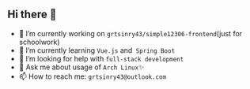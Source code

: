 ## Hi there 👋

- 🔭 I’m currently working on `grtsinry43/simple12306-frontend`(just for schoolwork)
- 🌱 I’m currently learning `Vue.js` and` Spring Boot`
- 🤔 I’m looking for help with `full-stack development`
- 💬 Ask me about usage of `Arch Linux`✨
- 📫 How to reach me: `grtsinry43@outlook.com`

<!--
**grtsinry43/grtsinry43** is a ✨ _special_ ✨ repository because its `README.md` (this file) appears on your GitHub profile.

Here are some ideas to get you started:

- 🔭 I’m currently working on ...
- 🌱 I’m currently learning ...
- 👯 I’m looking to collaborate on ...
- 🤔 I’m looking for help with ...
- 💬 Ask me about ...
- 📫 How to reach me: ...
- 😄 Pronouns: ...
- ⚡ Fun fact: ...
-->
